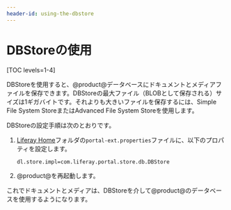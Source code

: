 ```yaml
---
header-id: using-the-dbstore
---
```


# DBStoreの使用

[TOC levels=1-4]

DBStoreを使用すると、@product@データベースにドキュメントとメディアファイルを保存できます。DBStoreの最大ファイル（BLOBとして保存される）サイズは1ギガバイトです。それよりも大きいファイルを保存するには、Simple File System StoreまたはAdvanced File System Storeを使用します。

DBStoreの設定手順は次のとおりです。

1. [Liferay Home](/discover/deployment/-/knowledge_base/7-1/installing-liferay#liferay-home)フォルダの`portal-ext.properties`ファイルに、以下のプロパティを設定します。

       dl.store.impl=com.liferay.portal.store.db.DBStore
   
2. @product@を再起動します。

これでドキュメントとメディアは、DBStoreを介して@product@のデータベースを使用するようになります。
